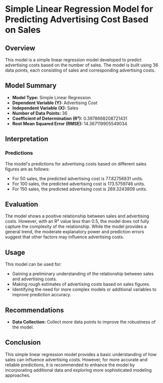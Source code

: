 # Simple Linear Regression Model for Predicting Advertising Cost Based on Sales

## Overview
This model is a simple linear regression model developed to predict advertising costs based on the number of sales. The model is built using 36 data points, each consisting of sales and corresponding advertising costs.

## Model Summary
- **Model Type:** Simple Linear Regression
- **Dependent Variable (Y):** Advertising Cost
- **Independent Variable (X):** Sales
- **Number of Data Points:** 36
- **Coefficient of Determination (R²):** 0.3978668208721431
- **Root Mean Squared Error (RMSE):** 14.367119905549034

## Interpretation

### Predictions
The model's predictions for advertising costs based on different sales figures are as follows:
- For 50 sales, the predicted advertising cost is 77.82756831 units.
- For 100 sales, the predicted advertising cost is 173.5759746 units.
- For 150 sales, the predicted advertising cost is 269.3243809 units.

## Evaluation
The model shows a positive relationship between sales and advertising costs. However, with an R² value less than 0.5, the model does not fully capture the complexity of the relationship. While the model provides a general trend, the moderate explanatory power and prediction errors suggest that other factors may influence advertising costs.

## Usage
This model can be used for:
- Gaining a preliminary understanding of the relationship between sales and advertising costs.
- Making rough estimates of advertising costs based on sales figures.
- Identifying the need for more complex models or additional variables to improve prediction accuracy.

## Recommendations
- **Data Collection:** Collect more data points to improve the robustness of the model.

## Conclusion
This simple linear regression model provides a basic understanding of how sales can influence advertising costs. However, for more accurate and reliable predictions, it is recommended to enhance the model by incorporating additional data and exploring more sophisticated modeling approaches.
